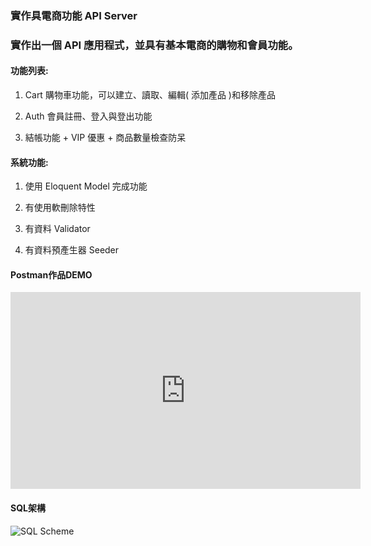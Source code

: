 ### 實作具電商功能 API Server
### 實作出一個 API 應用程式，並具有基本電商的購物和會員功能。

#### 功能列表:

1. Cart 購物車功能，可以建立、讀取、編輯( 添加產品 )和移除產品

2. Auth 會員註冊、登入與登出功能

3. 結帳功能 + VIP 優惠 + 商品數量檢查防呆



#### 系統功能:

1. 使用 Eloquent Model 完成功能

2. 有使用軟刪除特性

3. 有資料 Validator

4. 有資料預產生器 Seeder

#### Postman作品DEMO

<iframe width="560" height="315" src="https://www.youtube.com/embed/RA0Ac-3zitM" title="YouTube video player" frameborder="0" allow="accelerometer; autoplay; clipboard-write; encrypted-media; gyroscope; picture-in-picture; web-share" allowfullscreen></iframe>

#### SQL架構

![SQL Scheme](e-commerce.png)
